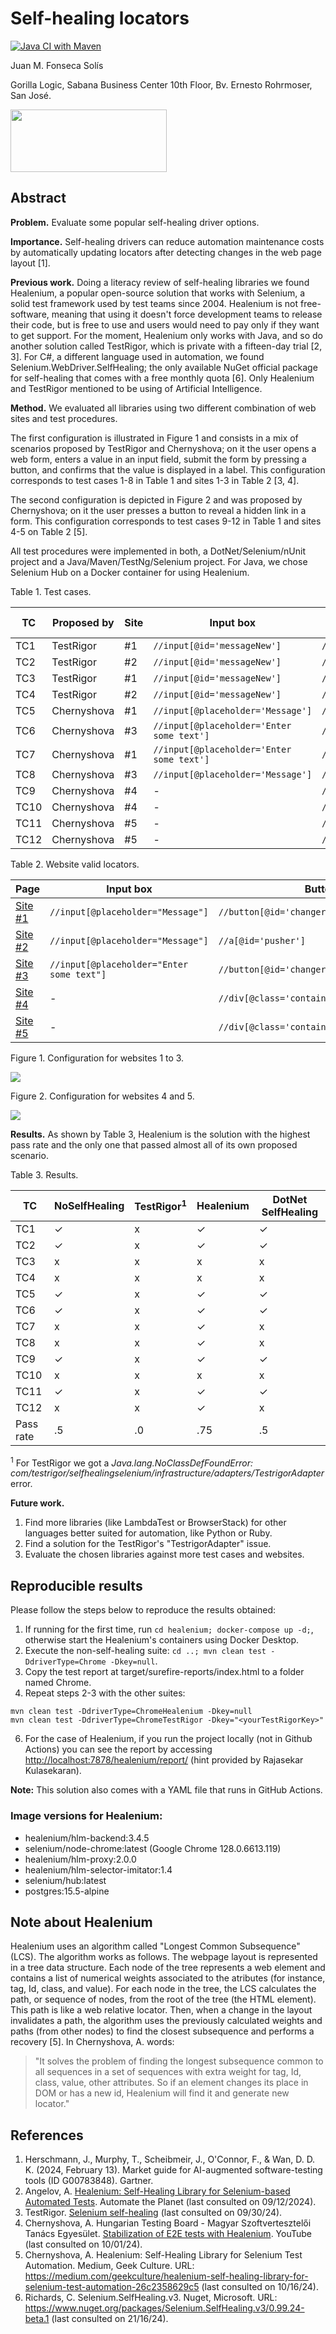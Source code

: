 # Self-healing locators

[![Java CI with Maven](https://github.com/juanfonsecaGL/SelfHealingLocatorsDemo/actions/workflows/maven.yml/badge.svg)](https://github.com/juanfonsecaGL/SelfHealingLocatorsDemo/actions/workflows/maven.yml)

Juan M. Fonseca Solís

Gorilla Logic, Sabana Business Center 10th Floor, Bv. Ernesto Rohrmoser, San José.

<img width="250" height="100" src='img/GL_Logo_Primary_Blk.png'/>

## Abstract

**Problem.** Evaluate some popular self-healing driver options.

**Importance.** Self-healing drivers can reduce automation maintenance costs by automatically updating locators after detecting changes in the web page layout [1].

**Previous work.** Doing a literacy review of self-healing libraries we found Healenium, a popular open-source solution that works with Selenium, a solid test framework used by test teams since 2004. Healenium is not free-software, meaning that using it doesn't force development teams to release their code, but is free to use and users would need to pay only if they want to get support. For the moment, Healenium only works with Java, and so do another solution called TestRigor, which is private with a fifteen-day trial [2, 3]. For C#, a different language used in automation, we found Selenium.WebDriver.SelfHealing; the only available NuGet official package for self-healing that comes with a free monthly quota [6]. Only Healenium and TestRigor mentioned to be using of Artificial Intelligence. 

**Method.** We evaluated all libraries using two different combination of web sites and test procedures. 

The first configuration is illustrated in Figure 1 and consists in a mix of scenarios proposed by TestRigor and Chernyshova; on it the user opens a web form, enters a value in an input field, submit the form by pressing a button, and confirms that the value is displayed in a label. This configuration corresponds to test cases 1-8 in Table 1 and sites 1-3 in Table 2 [3, 4]. 

The second configuration is depicted in Figure 2 and was proposed by Chernyshova; on it the user presses a button to reveal a hidden link in a form. This configuration corresponds to test cases 9-12 in Table 1 and sites 4-5 on Table 2 [5]. 

All test procedures were implemented in both, a DotNet/Selenium/nUnit project and a Java/Maven/TestNg/Selenium project. For Java, we chose Selenium Hub on a Docker container for using Healenium. 

Table 1. Test cases.

| TC | Proposed by | Site | Input box | Button | Locator Configuration |
| --- | --- | --- | --- | --- | --- |
| TC1 | TestRigor | #1 | `//input[@id='messageNew']` | `//button[@id='changer']` | valid |
| TC2 | TestRigor | #2 | `//input[@id='messageNew']` | `//a[@id='pusher']` | valid |
| TC3 | TestRigor | #1 | `//input[@id='messageNew']` | `//a[@id='pusher']` | broken |
| TC4 | TestRigor | #2 | `//input[@id='messageNew']` | `//button[@id='changer']` | broken |
| TC5 | Chernyshova | #1 | `//input[@placeholder='Message']` | `//button[@id='changer']` | valid |
| TC6 | Chernyshova | #3 | `//input[@placeholder='Enter some text']` | `//button[@id='changer']` | valid |
| TC7 | Chernyshova | #1 | `//input[@placeholder='Enter some text']` | `//button[@id='changer']` | broken | 
| TC8 | Chernyshova | #3 | `//input[@placeholder='Message']` | `//button[@id='changer']` | broken |
| TC9 | Chernyshova | #4 | - | `//div[@class='container']/div/div/button` | valid |
| TC10 | Chernyshova | #4 | - | `//div[@class='container']/button` | broken |
| TC11 | Chernyshova | #5 | - | `//div[@class='container']/button` | valid |
| TC12 | Chernyshova | #5 | - | `//div[@class='container']/div/div/button` | broken |

Table 2. Website valid locators.

| Page | Input box | Button |
| --- | --- | --- |
| [Site #1](demo-site/demo-site1/form-button-label.html)  | `//input[@placeholder="Message"]`           | `//button[@id='changer']` |
| [Site #2](demo-site/demo-site1/form-button-label2.html) | `//input[@placeholder="Message"]`           | `//a[@id='pusher']` |
| [Site #3](demo-site/demo-site1/form-button-label3.html) | `//input[@placeholder="Enter some text"]`   | `//button[@id='changer']` | 
| [Site #4](demo-site/demo-site2/reveal-link1.html) | -   | `//div[@class='container']/div/div/button` |
| [Site #5](demo-site/demo-site2/reveal-link2.html) | -   | `//div[@class='container']/button` | 

Figure 1. Configuration for websites 1 to 3.

<img src='img/DOM_diagram_site1.png'/>

Figure 2. Configuration for websites 4 and 5.

<img src='img/DOM_diagram_site2.png'/>

**Results.** As shown by Table 3, Healenium is the solution with the highest pass rate and the only one that passed almost all of its own proposed scenario. 

Table 3. Results. 

| TC | NoSelfHealing | TestRigor<sup>1</sup> | Healenium | DotNet SelfHealing | 
| --- | --- | --- | --- | --- |
| TC1 | ✓ | x | ✓ | ✓ |
| TC2 | ✓ | x | ✓ | ✓ |
| TC3 | x | x | x | x |
| TC4 | x | x | x | x |
| TC5 | ✓ | x | ✓ | ✓ |
| TC6 | ✓ | x | ✓ | ✓ |
| TC7 | x | x | ✓ | x |
| TC8 | x | x | ✓ | x |
| TC9 | ✓ | x | ✓ | ✓ |
| TC10 | x | x | x | x |
| TC11 | ✓ | x | ✓ | ✓ |
| TC12 | x | x | ✓ | x |
| Pass rate | .5 | .0 | .75 | .5 |

<sup>1</sup> For TestRigor we got a _Java.lang.NoClassDefFoundError: com/testrigor/selfhealingselenium/infrastructure/adapters/TestrigorAdapter_ error.

**Future work.** 
1. Find more libraries (like LambdaTest or BrowserStack) for other languages better suited for automation, like Python or Ruby.
2. Find a solution for the TestRigor's "TestrigorAdapter" issue.
2. Evaluate the chosen libraries against more test cases and websites.

## Reproducible results

Please follow the steps below to reproduce the results obtained:
1. If running for the first time, run `cd healenium; docker-compose up -d;`, otherwise start the Healenium's containers using Docker Desktop.
2. Execute the non-self-healing suite: `cd ..; mvn clean test -DdriverType=Chrome -Dkey=null`.
3. Copy the test report at target/surefire-reports/index.html to a folder named Chrome.
4. Repeat steps 2-3 with the other suites:
```
mvn clean test -DdriverType=ChromeHealenium -Dkey=null
mvn clean test -DdriverType=ChromeTestRigor -Dkey="<yourTestRigorKey>"
```
6. For the case of Healenium, if you run the project locally (not in Github Actions) you can see the report by accessing [http://localhost:7878/healenium/report/](http://localhost:7878/healenium/report/) (hint provided by Rajasekar Kulasekaran).

**Note:** This solution also comes with a YAML file that runs in GitHub Actions.

### Image versions for Healenium:
* healenium/hlm-backend:3.4.5          
* selenium/node-chrome:latest (Google Chrome 128.0.6613.119)      
* healenium/hlm-proxy:2.0.0            
* healenium/hlm-selector-imitator:1.4  
* selenium/hub:latest                  
* postgres:15.5-alpine   

## Note about Healenium
Healenium uses an algorithm called "Longest Common Subsequence" (LCS). The algorithm works as follows. The webpage layout is represented in a tree data structure. Each node of the tree represents a web element and contains a list of numerical weights associated to the atributes (for instance, tag, Id, class, and value). For each node in the tree, the LCS calculates the path, or sequence of nodes, from the root of the tree (the HTML element). This path is like a web relative locator. Then, when a change in the layout invalidates a path, the algorithm uses the previously calculated weights and paths (from other nodes) to find the closest subsequence and performs a recovery [5]. In Chernyshova, A. words:

> "It solves the problem of finding the longest subsequence common to all sequences in a set of sequences with extra weight for tag, Id, class, value, other attributes. So if an element changes its place in DOM or has a new id, Healenium will find it and generate new locator."

## References
1. Herschmann, J., Murphy, T., Scheibmeir, J., O'Connor, F., & Wan, D. D. K. (2024, February 13). Market guide for AI-augmented software-testing tools (ID G00783848). Gartner.
2. Angelov, A. [Healenium: Self-Healing Library for Selenium-based Automated Tests](https://www.automatetheplanet.com/healenium-self-healing-tests/). Automate the Planet (last consulted on 09/12/2024).
3. TestRigor. [Selenium self-healing](https://testrigor.com/selenium-self-healing) (last consulted on 09/30/24).
4. Chernyshova, A. Hungarian Testing Board - Magyar Szoftvertesztelői Tanács Egyesület. [Stabilization of E2E tests with Healenium](https://www.youtube.com/live/ttuZkpCOt3g?si=UYtog10_U-fsAae_&t=1566). YouTube (last consulted on 10/01/24).
5. Chernyshova, A. Healenium: Self-Healing Library for Selenium Test Automation. Medium, Geek Culture. URL: https://medium.com/geekculture/healenium-self-healing-library-for-selenium-test-automation-26c2358629c5 (last consulted on 10/16/24).
6. Richards, C. Selenium.SelfHealing.v3. Nuget, Microsoft. URL: https://www.nuget.org/packages/Selenium.SelfHealing.v3/0.99.24-beta.1 (last consulted on 21/16/24).
